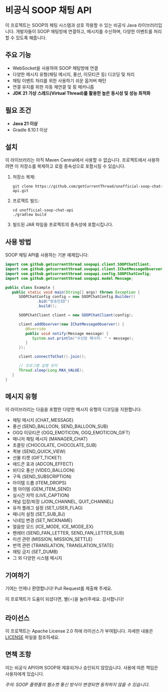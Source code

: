 # 비공식 SOOP 채팅 API

이 프로젝트는 SOOP의 채팅 시스템과 상호 작용할 수 있는 비공식 Java 라이브러리입니다. 개발자들이 SOOP 채팅방에 연결하고, 메시지를 수신하며, 다양한 이벤트를 처리할 수 있도록 해줍니다.

## 주요 기능

- WebSocket을 사용하여 SOOP 채팅방에 연결
- 다양한 메시지 유형(채팅 메시지, 풍선, 이모티콘 등) 디코딩 및 처리
- 채팅 이벤트 처리를 위한 사용하기 쉬운 옵저버 패턴
- 연결 유지를 위한 자동 재연결 및 핑 메커니즘
- **JDK 21 가상 스레드(Virtual Thread)를 활용한 높은 동시성 및 성능 최적화**

## 필요 조건

- **Java 21 이상**
- Gradle 8.10.1 이상

## 설치

이 라이브러리는 아직 Maven Central에서 사용할 수 없습니다. 프로젝트에서 사용하려면 이 저장소를 복제하고 로컬 종속성으로 포함시킬 수 있습니다.

1. 저장소 복제:

   ```
   git clone https://github.com/getCurrentThread/unofficial-soop-chat-api.git
   ```

2. 프로젝트 빌드:

   ```
   cd unofficial-soop-chat-api
   ./gradlew build
   ```

3. 빌드된 JAR 파일을 프로젝트의 종속성에 포함시킵니다.

## 사용 방법

SOOP 채팅 API를 사용하는 기본 예제입니다:

```java
import com.github.getcurrentthread.soopapi.client.SOOPChatClient;
import com.github.getcurrentthread.soopapi.client.IChatMessageObserver;
import com.github.getcurrentthread.soopapi.config.SOOPChatConfig;
import com.github.getcurrentthread.soopapi.model.Message;

public class Example {
   public static void main(String[] args) throws Exception {
      SOOPChatConfig config = new SOOPChatConfig.Builder()
              .bid("방송인ID")
              .build();

      SOOPChatClient client = new SOOPChatClient(config);

      client.addObserver(new IChatMessageObserver() {
         @Override
         public void notify(Message message) {
            System.out.println("수신된 메시지: " + message);
         }
      });

      client.connectToChat().join();

      // 프로그램 실행 유지
      Thread.sleep(Long.MAX_VALUE);
   }
}
```

## 메시지 유형

이 라이브러리는 다음을 포함한 다양한 메시지 유형의 디코딩을 지원합니다:

- 채팅 메시지 (CHAT_MESSAGE)
- 풍선 (SEND_BALLOON, SEND_BALLOON_SUB)
- OGQ 이모티콘 (OGQ_EMOTICON, OGQ_EMOTICON_GIFT)
- 매니저 채팅 메시지 (MANAGER_CHAT)
- 초콜릿 (CHOCOLATE, CHOCOLATE_SUB)
- 퀵뷰 (SEND_QUICK_VIEW)
- 선물 티켓 (GIFT_TICKET)
- 애드콘 효과 (ADCON_EFFECT)
- 비디오 풍선 (VIDEO_BALLOON)
- 구독 (SEND_SUBSCRIPTION)
- 아이템 드롭 (ITEM_DROPS)
- 젬 아이템 (GEM_ITEM_SEND)
- 실시간 자막 (LIVE_CAPTION)
- 채널 입장/퇴장 (JOIN_CHANNEL, QUIT_CHANNEL)
- 유저 플래그 설정 (SET_USER_FLAG)
- 매니저 설정 (SET_SUB_BJ)
- 닉네임 변경 (SET_NICKNAME)
- 얼음방 모드 (ICE_MODE, ICE_MODE_EX)
- 팬레터 (SEND_FAN_LETTER, SEND_FAN_LETTER_SUB)
- 미션 관련 (MISSION, MISSION_SETTLE)
- 번역 관련 (TRANSLATION, TRANSLATION_STATE)
- 채팅 금지 (SET_DUMB)
- 그 외 다양한 시스템 메시지

## 기여하기

기여는 언제나 환영합니다! Pull Request를 제출해 주세요.

이 프로젝트가 도움이 되셨다면, 별(⭐️)을 눌러주세요. 감사합니다!

## 라이선스

이 프로젝트는 Apache License 2.0 하에 라이선스가 부여됩니다. 자세한 내용은 [LICENSE](LICENSE) 파일을 참조하세요.

## 면책 조항

이는 비공식 API이며 SOOP와 제휴되거나 승인되지 않았습니다. 사용에 따른 책임은 사용자에게 있습니다.

_주의: SOOP 플랫폼의 웹소켓 통신 방식이 변경되면 동작하지 않을 수 있습니다._
